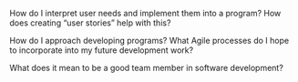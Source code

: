 How do I interpret user needs and implement them into a program? How does creating “user stories” help with this?



How do I approach developing programs? What Agile processes do I hope to incorporate into my future development work?

What does it mean to be a good team member in software development?
